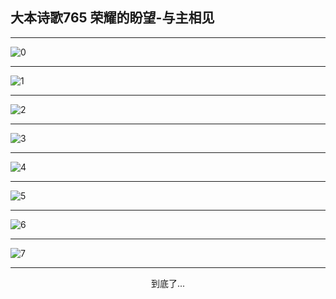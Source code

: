 
## 大本诗歌765 荣耀的盼望-与主相见
        
<div id="aplayer0"></div>

<div id="aplayer1"></div>

<div id="aplayer2"></div>

---

<img alt="0" data-original="https://cdn.jsdelivr.net/gh/k34869/shi/data/d0764/0">

---

<img alt="1" data-original="https://cdn.jsdelivr.net/gh/k34869/shi/data/d0764/1">

---

<img alt="2" data-original="https://cdn.jsdelivr.net/gh/k34869/shi/data/d0764/2">

---

<img alt="3" data-original="https://cdn.jsdelivr.net/gh/k34869/shi/data/d0764/3">

---

<img alt="4" data-original="https://cdn.jsdelivr.net/gh/k34869/shi/data/d0764/4">

---

<img alt="5" data-original="https://cdn.jsdelivr.net/gh/k34869/shi/data/d0764/5">

---

<img alt="6" data-original="https://cdn.jsdelivr.net/gh/k34869/shi/data/d0764/6">

---

<img alt="7" data-original="https://cdn.jsdelivr.net/gh/k34869/shi/data/d0764/7">

---

<p style="text-align: center">到底了...</p>

<script src="/js/dist-view.js"></script>

<script>
MAIN.id = 'd0764';
        
const ap0 = new APlayer({
    container: document.getElementById('aplayer0'),
    volume: 1,
    loop: 'none',
    preload: 'none',
    audio: [{
        name: '大本诗歌765.mp3',
        artist: '大本诗歌',
        url: 'https://res.wx.qq.com/voice/getvoice?mediaid=MzI0NTk3MDM5M18yMjQ3NDk4NzE5',
        cover: '/favicon'
    }]
});
const ap1 = new APlayer({
    container: document.getElementById('aplayer1'),
    volume: 1,
    loop: 'none',
    preload: 'none',
    audio: [{
        name: '大本诗歌765第一节领唱.mp3',
        artist: '大本诗歌',
        url: 'https://res.wx.qq.com/voice/getvoice?mediaid=MzI0NTk3MDM5M18yMjQ3NDk4NzIw',
        cover: '/favicon'
    }]
});
const ap2 = new APlayer({
    container: document.getElementById('aplayer2'),
    volume: 1,
    loop: 'none',
    preload: 'none',
    audio: [{
        name: '大本诗歌765教唱版.mp3',
        artist: '大本诗歌',
        url: 'https://res.wx.qq.com/voice/getvoice?mediaid=MzI0NTk3MDM5M18yMjQ3NDk4NzIx',
        cover: '/favicon'
    }]
});
</script>
